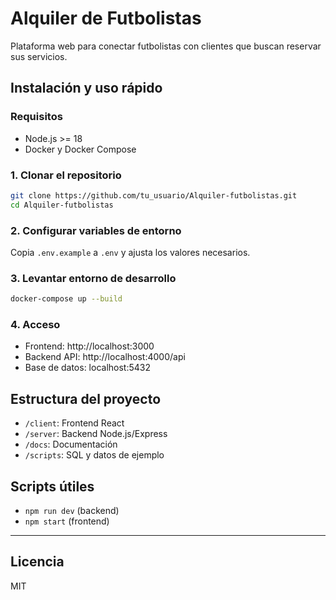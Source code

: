 # Alquiler de Futbolistas

Plataforma web para conectar futbolistas con clientes que buscan reservar sus servicios.

## Instalación y uso rápido

### Requisitos
- Node.js >= 18
- Docker y Docker Compose

### 1. Clonar el repositorio
```bash
git clone https://github.com/tu_usuario/Alquiler-futbolistas.git
cd Alquiler-futbolistas
```

### 2. Configurar variables de entorno
Copia `.env.example` a `.env` y ajusta los valores necesarios.

### 3. Levantar entorno de desarrollo
```bash
docker-compose up --build
```

### 4. Acceso
- Frontend: http://localhost:3000
- Backend API: http://localhost:4000/api
- Base de datos: localhost:5432

## Estructura del proyecto
- `/client`: Frontend React
- `/server`: Backend Node.js/Express
- `/docs`: Documentación
- `/scripts`: SQL y datos de ejemplo

## Scripts útiles
- `npm run dev` (backend)
- `npm start` (frontend)

---

## Licencia
MIT 